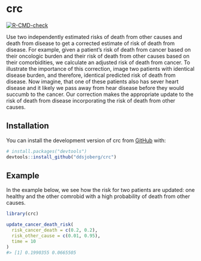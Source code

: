 
<!-- README.md is generated from README.Rmd. Please edit that file -->

# crc

<!-- badges: start -->

[![R-CMD-check](https://github.com/ddsjoberg/crc/actions/workflows/R-CMD-check.yaml/badge.svg)](https://github.com/ddsjoberg/crc/actions/workflows/R-CMD-check.yaml)
<!-- badges: end -->

Use two independently estimated risks of death from other causes and
death from disease to get a corrected estimate of risk of death from
disease. For example, given a patient’s risk of death from cancer based
on their oncologic burden and their risk of death from other causes
based on their comorbidities, we calculate an adjusted risk of death
from cancer. To illustrate the importance of this correction, image two
patients with identical disease burden, and therefore, identical
predicted risk of death from disease. Now imagine, that one of these
patients also has sever heart disease and it likely we pass away from
hear disease before they would succumb to the cancer. Our correction
makes the appropriate update to the risk of death from disease
incorporating the risk of death from other causes.

## Installation

You can install the development version of crc from
[GitHub](https://github.com/) with:

``` r
# install.packages("devtools")
devtools::install_github("ddsjoberg/crc")
```

## Example

In the example below, we see how the risk for two patients are updated:
one healthy and the other comrobid with a high probability of death from
other causes.

``` r
library(crc)

update_cancer_death_risk(
  risk_cancer_death = c(0.2, 0.2),
  risk_other_cause = c(0.01, 0.95),
  time = 10
)
#> [1] 0.1990355 0.0665505
```
